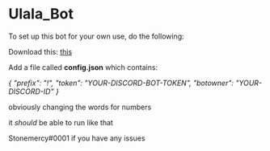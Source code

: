 # Ulala_Bot

To set up this bot for your own use, do the following:

Download this: [this](https://github.com/L1Pritchard/Ulala_Bot/archive/master.zip)

Add a file called **config.json** which contains:

*{
    "prefix": "!",
    "token": "YOUR-DISCORD-BOT-TOKEN",
    "botowner": "YOUR-DISCORD-ID"
}*

obviously changing the words for numbers

it *should* be able to run like that

Stonemercy#0001 if you have any issues
